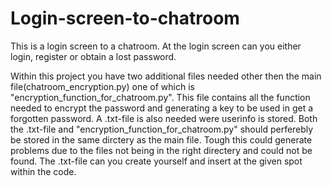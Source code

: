 # Login-screen-to-chatroom
This is a login screen to a chatroom. At the login screen can you either login, register or obtain a lost password.

Within this project you have two additional files needed other then the main file(chatroom_encryption.py) one of which is "encryption_function_for_chatroom.py".
This file contains all the function needed to encrypt the password and generating a key to be used in get a forgotten password. 
A .txt-file is also needed were userinfo is stored.
Both the .txt-file and "encryption_function_for_chatroom.py" should perferebly be stored in the same dirctery as the main file. Tough this could generate problems  due to the files not being in the right directery and could not be found.
The .txt-file can you create yourself and insert at the given spot within the code.
